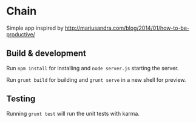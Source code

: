 # Chain

Simple app inspired by http://mariusandra.com/blog/2014/01/how-to-be-productive/

## Build & development

Run `npm install` for installing and `node server.js` starting the server.

Run `grunt build` for building and `grunt serve` in a new shell for preview.

## Testing

Running `grunt test` will run the unit tests with karma.
